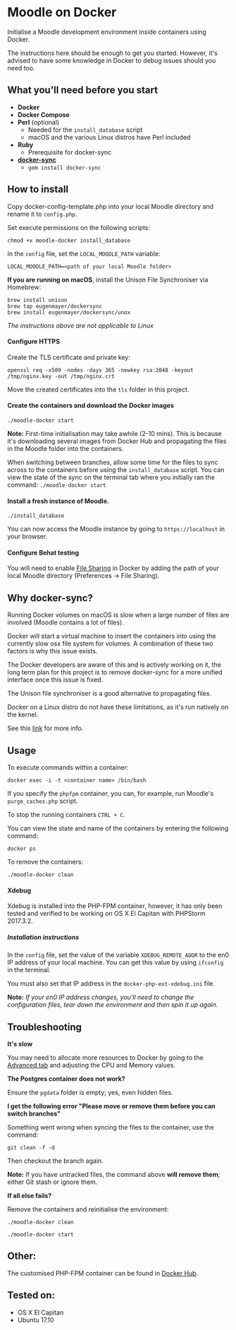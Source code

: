 # Moodle on Docker
Initialise a Moodle development environment inside containers using Docker.

The instructions here should be enough to get you started. However, it's advised to have some knowledge in
Docker to debug issues should you need too.

What you'll need before you start
---------------------------------
* **Docker**
* **Docker Compose**
* **Perl** (optional)
  * Needed for the `install_database` script
  * macOS and the various Linux distros have Perl included
* **Ruby**
  * Prerequisite for docker-sync
* **[docker-sync](http://docker-sync.io/)**
  * `gem install docker-sync`

How to install
--------------
Copy docker-config-template.php into your local Moodle directory and rename it to `config.php`.

Set execute permissions on the following scripts:
```
chmod +x moodle-docker install_database
```
In the `config` file, set the `LOCAL_MOODLE_PATH` variable:
```
LOCAL_MOODLE_PATH=<path of your local Moodle folder>
```
**If you are running on macOS**, install the Unison File Synchroniser via Homebrew:
```
brew install unison
brew tap eugenmayer/dockersync
brew install eugenmayer/dockersync/unox
```
_The instructions above are not applicable to Linux_

#### Configure HTTPS

Create the TLS certificate and private key:

```
openssl req -x509 -nodes -days 365 -newkey rsa:2048 -keyout /tmp/nginx.key -out /tmp/nginx.crt
```

Move the created certificates into the `tls` folder in this project.

#### Create the containers and download the Docker images

```
./moodle-docker start
```
**Note:** First-time initialisation may take awhile (2-10 mins). This is because it's downloading several
images from Docker Hub and propagating the files in the Moodle folder into the containers.

When switching between branches, allow some time for the files to sync across to the containers before using the
`install_database` script. You can view the state of the sync on the terminal tab where you initially ran the command:
`./moodle-docker start`

#### Install a fresh instance of Moodle.
```
./install_database
```

You can now access the Moodle instance by going to `https://localhost` in your browser.

#### Configure Behat testing

You will need to enable [File Sharing](https://docs.docker.com/docker-for-mac/osxfs/#namespaces) in Docker by adding the
path of your local Moodle directory (Preferences -> File Sharing). 

Why docker-sync?
---------------
Running Docker volumes on macOS is slow when a large number of files are involved (Moodle contains a lot of files).

Docker will start a virtual machine to insert the containers into using the currently slow osx file system for volumes.
A combination of these two factors is why this issue exists.

The Docker developers are aware of this and is actively working on it, the long term plan for this project is to remove
docker-sync for a more unified interface once this issue is fixed.

The Unison file synchroniser is a good alternative to propagating files.

Docker on a Linux distro do not have these limitations, as it's run natively on the kernel.

See this [link](https://stories.amazee.io/docker-on-mac-performance-docker-machine-vs-docker-for-mac-4c64c0afdf99) for more info.

Usage
-----
To execute commands within a container:
```
docker exec -i -t <container name> /bin/bash
```

If you specify the `phpfpm` container, you can, for example, run Moodle's `purge_caches.php` script.

To stop the running containers ```CTRL + C```.

You can view the state and name of the containers by entering the following command:

```
docker ps
```

To remove the containers:

```
./moodle-docker clean
```

#### Xdebug
Xdebug is installed into the PHP-FPM container, however, it has only been tested and verified to be working on OS X El Capitan
with PHPStorm 2017.3.2.

##### Installation instructions
In the `config` file, set the value of the variable `XDEBUG_REMOTE_ADDR` to the en0 IP address of your local machine.
You can get this value by using `ifconfig` in the terminal.

You must also set that IP address in the `docker-php-ext-xdebug.ini` file.

**Note:** _If your en0 IP address changes, you'll need to change the configuration files, tear down the environment and
then spin it up again._ 

Troubleshooting
---------------
**It's slow**

You may need to allocate more resources to Docker by going to the [Advanced tab](https://docs.docker.com/docker-for-mac/#advanced)
and adjusting the CPU and Memory values.

**The Postgres container does not work?**

Ensure the `pgdata` folder is empty; yes, even hidden files.

**I get the following error "Please move or remove them before you can switch branches"**

Something went wrong when syncing the files to the container, use the command:

```
git clean -f -d
```

Then checkout the branch again.

**Note:** If you have untracked files, the command above **will remove them**; either Git stash
or ignore them.

**If all else fails?**

Remove the containers and reinitialise the environment:
```
./moodle-docker clean
```
```
./moodle-docker start
```

Other:
------
The customised PHP-FPM container can be found in [Docker Hub](https://hub.docker.com/r/mfabriczy/docker-moodle-phpfpm).

Tested on:
----------
* OS X El Capitan
* Ubuntu 17.10